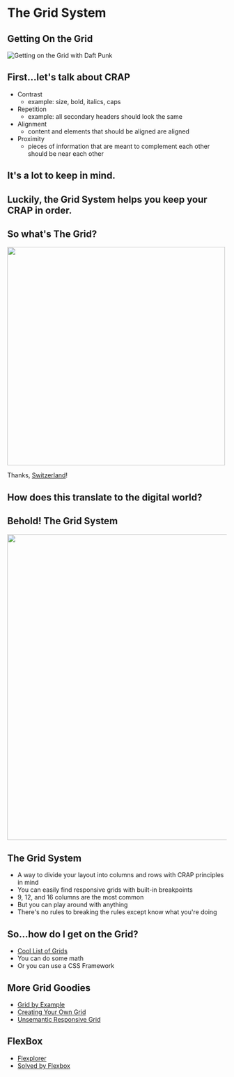 # The Grid System

## Getting On the Grid
![Getting on the Grid with Daft Punk](https://33.media.tumblr.com/35d4ef4447e0112f776b629bffd99188/tumblr_mk4gf8zvyC1s567uwo1_500.gif)

## First...let's talk about CRAP
* Contrast
  - example: size, bold, italics, caps
* Repetition
  - example: all secondary headers should look the same
* Alignment
  - content and elements that should be aligned are aligned
* Proximity
  - pieces of information that are meant to complement each other should be near each other

## It's a lot to keep in mind.
## Luckily, the Grid System helps you keep your CRAP in order.

## So what's The Grid?
<img src="https://www.smashingmagazine.com/wp-content/uploads/images/swiss-graphic-design/poster3.jpg" height="500">

Thanks, [Switzerland](http://www.designishistory.com/home/swiss/)!

## How does this translate to the digital world?

## Behold! The Grid System
<img src="http://s3.amazonaws.com/viking_education/web_development/prep_design/grid_systems.png" width="700">

## The Grid System

* A way to divide your layout into columns and rows with CRAP principles in mind
* You can easily find responsive grids with built-in breakpoints
* 9, 12, and 16 columns are the most common
* But you can play around with anything
* There's no rules to breaking the rules except know what you're doing

## So...how do I get on the Grid?

* [Cool List of Grids](http://designinstruct.com/web-design/responsive-css-grid/)
* You can do some math
* Or you can use a CSS Framework

## More Grid Goodies

* [Grid by Example](http://gridbyexample.com/)
* [Creating Your Own Grid](http://j4n.co/blog/Creating-your-own-css-grid-system)
* [Unsemantic Responsive Grid](http://unsemantic.com/)

## FlexBox

* [Flexplorer](http://bennettfeely.com/flexplorer/)
* [Solved by Flexbox](http://philipwalton.github.io/solved-by-flexbox/)
